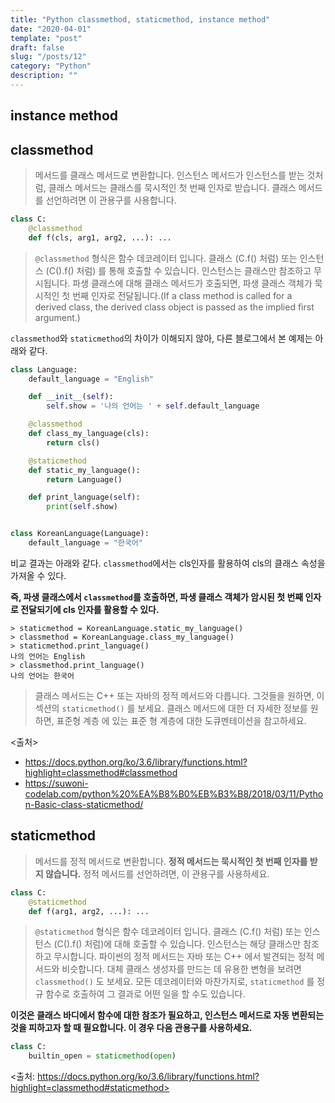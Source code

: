 ```yaml
---
title: "Python classmethod, staticmethod, instance method"
date: "2020-04-01"
template: "post"
draft: false
slug: "/posts/12"
category: "Python"
description: ""
---
```


## instance method


## classmethod

> 메서드를 클래스 메서드로 변환합니다. 인스턴스 메서드가 인스턴스를 받는 것처럼, 클래스 메서드는 클래스를 묵시적인 첫 번째 인자로 받습니다. 클래스 메서드를 선언하려면 이 관용구를 사용합니다.

```python
class C:
    @classmethod
    def f(cls, arg1, arg2, ...): ...
```

> `@classmethod` 형식은 함수 데코레이터 입니다. 클래스 (C.f() 처럼) 또는 인스턴스 (C().f() 처럼) 를 통해 호출할 수 있습니다. 인스턴스는 클래스만 참조하고 무시됩니다. 파생 클래스에 대해 클래스 메서드가 호출되면, 파생 클래스 객체가 묵시적인 첫 번째 인자로 전달됩니다.(If a class method is called for a derived class, the derived class object is passed as the implied first argument.)

`classmethod`와 `staticmethod`의 차이가 이해되지 않아, 다른 블로그에서 본 예제는 아래와 같다.

```python
class Language:
    default_language = "English"

    def __init__(self):
        self.show = '나의 언어는 ' + self.default_language

    @classmethod
    def class_my_language(cls):
        return cls()

    @staticmethod
    def static_my_language():
        return Language()

    def print_language(self):
        print(self.show)


class KoreanLanguage(Language):
    default_language = "한국어"
```

비교 결과는 아래와 같다. `classmethod`에서는 cls인자를 활용하여 cls의 클래스 속성을 가져올 수 있다.

__즉, 파생 클래스에서 `classmethod`를 호출하면, 파생 클래스 객체가 암시된 첫 번째 인자로 전달되기에 cls 인자를 활용할 수 있다.__

```shell
> staticmethod = KoreanLanguage.static_my_language()
> classmethod = KoreanLanguage.class_my_language()
> staticmethod.print_language()
나의 언어는 English
> classmethod.print_language()
나의 언어는 한국어
```

> 클래스 메서드는 C++ 또는 자바의 정적 메서드와 다릅니다. 그것들을 원하면, 이 섹션의 `staticmethod()` 를 보세요. 클래스 메서드에 대한 더 자세한 정보를 원하면, 표준형 계층 에 있는 표준 형 계층에 대한 도큐멘테이션을 참고하세요.

<출처>

- https://docs.python.org/ko/3.6/library/functions.html?highlight=classmethod#classmethod
- https://suwoni-codelab.com/python%20%EA%B8%B0%EB%B3%B8/2018/03/11/Python-Basic-class-staticmethod/

## staticmethod

> 메서드를 정적 메서드로 변환합니다. __정적 메서드는 묵시적인 첫 번째 인자를 받지 않습니다.__ 정적 메서드를 선언하려면, 이 관용구를 사용하세요.

```python
class C:
    @staticmethod
    def f(arg1, arg2, ...): ...
```

> `@staticmethod` 형식은 함수 데코레이터 입니다. 클래스 (C.f() 처럼) 또는 인스턴스 (C().f() 처럼)에 대해 호출할 수 있습니다. 인스턴스는 해당 클래스만 참조하고 무시합니다. 파이썬의 정적 메서드는 자바 또는 C++ 에서 발견되는 정적 메서드와 비슷합니다. 대체 클래스 생성자를 만드는 데 유용한 변형을 보려면 `classmethod()` 도 보세요. 모든 데코레이터와 마찬가지로, `staticmethod` 를 정규 함수로 호출하여 그 결과로 어떤 일을 할 수도 있습니다.

__이것은 클래스 바디에서 함수에 대한 참조가 필요하고, 인스턴스 메서드로 자동 변환되는 것을 피하고자 할 때 필요합니다. 이 경우 다음 관용구를 사용하세요.__

```python
class C:
    builtin_open = staticmethod(open)
```

<출처: https://docs.python.org/ko/3.6/library/functions.html?highlight=classmethod#staticmethod>
